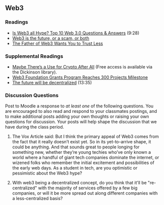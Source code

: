 ## Web3

### Readings

* [Is Web3 all Hype? Top 10 Web 3.0 Questions & Answers](https://www.youtube.com/watch?v=wHTcrmhskto) (9:28)
* [Web3 is the future, or a scam, or both](https://www.vox.com/recode/22907072/web3-crypto-nft-bitcoin-metaverse)
* [The Father of Web3 Wants You to Trust Less](https://www.wired.com/story/web3-gavin-wood-interview/)

### Supplemental Readings

* [Maybe There’s a Use for Crypto After All](https://www.nytimes.com/2022/02/06/technology/helium-cryptocurrency-uses.html) (Free access is available via the Dickinson library).
* [Web3 Foundation Grants Program Reaches 300 Projects Milestone](https://medium.com/web3foundation/web3-foundation-grants-program-reaches-300-projects-milestone-556fdca6e76c)
* [The future will be decentralized](https://www.youtube.com/watch?v=97ufCT6lQcY) (13:35)

### Discussion Questions

Post to Moodle a response to _at least one_ of the following questions.  You are encouraged to also read and respond to your classmates postings, and to make additional posts adding your own thoughts or raising your own questions for discussion.  Your posts will help shape the discussion that we have during the class period.

1. The Vox Article said: But I think the primary appeal of Web3 comes from the fact that it really doesn’t exist yet. So in its yet-to-arrive shape, it could be anything. And that sounds great to people longing for something new, whether they’re young techies who’ve only known a world where a handful of giant tech companies dominate the internet, or wizened folks who remember the initial excitement and possibilities of the early web days. As a student in tech, are you optimistic or pessimistic about the Web3 hype?

2. With web3 being a decentralized concept, do you think that it'll be "re-centralized" with the majority of services offered by a few big companies, or will it be more spread out along different companies with a less-centralized basis?
